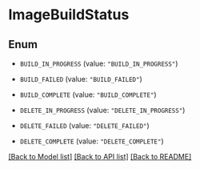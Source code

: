 # ImageBuildStatus

## Enum


* `BUILD_IN_PROGRESS` (value: `"BUILD_IN_PROGRESS"`)

* `BUILD_FAILED` (value: `"BUILD_FAILED"`)

* `BUILD_COMPLETE` (value: `"BUILD_COMPLETE"`)

* `DELETE_IN_PROGRESS` (value: `"DELETE_IN_PROGRESS"`)

* `DELETE_FAILED` (value: `"DELETE_FAILED"`)

* `DELETE_COMPLETE` (value: `"DELETE_COMPLETE"`)


[[Back to Model list]](../README.md#documentation-for-models) [[Back to API list]](../README.md#documentation-for-api-endpoints) [[Back to README]](../README.md)


